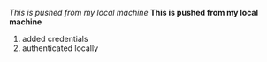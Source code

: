 *This is pushed from my local machine*
**This is pushed from my local machine**

1. added credentials
1. authenticated locally
